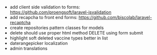* add client side validation to forms: https://github.com/proengsoft/laravel-jsvalidation
* add recapcha to front end forms: https://github.com/biscolab/laravel-recaptcha
* create repositories pattern classes for models
* delete should use proper html method DELETE using form submit
* highlight soft deleted vaccine types better in list
* daterangepicker localization
* admin translations
